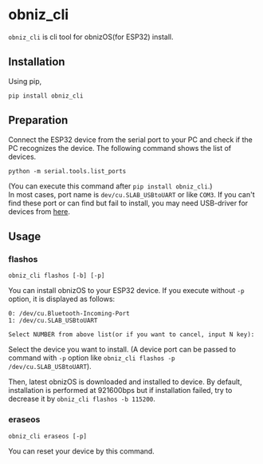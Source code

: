 # obniz_cli
`obniz_cli` is cli tool for obnizOS(for ESP32) install.

## Installation
Using pip,
```
pip install obniz_cli
```

## Preparation
Connect the ESP32 device from the serial port to your PC and check if the PC recognizes the device. The following command shows the list of devices.
```
python -m serial.tools.list_ports
```
(You can execute this command after `pip install obniz_cli`.)  
In most cases, port name is `dev/cu.SLAB_USBtoUART` or like `COM3`. If you can't find these port or can find but fail to install, you may need USB-driver for devices from [here](https://www.silabs.com/products/development-tools/software/usb-to-uart-bridge-vcp-drivers).

## Usage
### flashos
```
obniz_cli flashos [-b] [-p]
```
You can install obnizOS to your ESP32 device. If you execute without `-p` option, it is displayed as follows:
```
0: /dev/cu.Bluetooth-Incoming-Port
1: /dev/cu.SLAB_USBtoUART

Select NUMBER from above list(or if you want to cancel, input N key):
```
Select the device you want to install. (A device port can be passed to command with `-p` option like `obniz_cli flashos -p /dev/cu.SLAB_USBtoUART`).  

Then, latest obnizOS is downloaded and installed to device. By default, installation is performed at 921600bps but if installation failed, try to decrease it by `obniz_cli flashos -b 115200`.

### eraseos
```
obniz_cli eraseos [-p]
```
You can reset your device by this command.